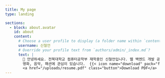 ```yaml
---
title: My page
type: landing

sections:
  - block: about.avatar
    id: about
    content:
      # Choose a user profile to display (a folder name within `content/authors/`)
      username: 신철언
      # Override your profile text from `authors/admin/_index.md`?
      text: |
        👋 안녕하세요. 전북대학교 컴퓨터공학부 재학중인 신철언입니다. 웹 백엔드 개발 공부를 하고 있으며,
        영화, 음악, 패션에 관심이 있습니다.  {{< icon name="download" pack="fas" >}} {{< staticref "uploads/resume.pdf" "newtab" >}}Download{{< /staticref >}} my resumé as a PDF.
        <a href="/uploads/resume.pdf" class="button">Download PDF</a>
---
```

